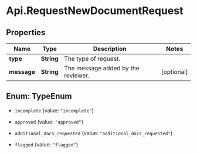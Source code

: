 # Api.RequestNewDocumentRequest

## Properties

Name | Type | Description | Notes
------------ | ------------- | ------------- | -------------
**type** | **String** | The type of request. | 
**message** | **String** | The message added by the reviewer. | [optional] 



## Enum: TypeEnum


* `incomplete` (value: `"incomplete"`)

* `approved` (value: `"approved"`)

* `additional_docs_requested` (value: `"additional_docs_requested"`)

* `flagged` (value: `"flagged"`)




